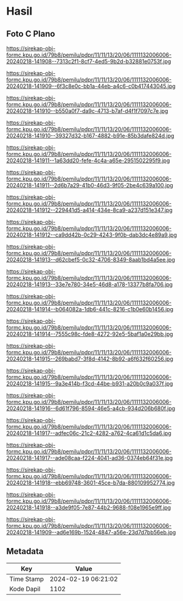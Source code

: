 # Hasil

## Foto C Plano

https://sirekap-obj-formc.kpu.go.id/79b8/pemilu/pdpr/11/11/13/20/06/1111132006006-20240218-141908--7313c2f1-8cf7-4ed5-9b2d-b32881e0753f.jpg

https://sirekap-obj-formc.kpu.go.id/79b8/pemilu/pdpr/11/11/13/20/06/1111132006006-20240218-141909--6f3c8e0c-bb1a-44eb-a4c6-c0b417443045.jpg

https://sirekap-obj-formc.kpu.go.id/79b8/pemilu/pdpr/11/11/13/20/06/1111132006006-20240218-141910--b550a0f7-da9c-4713-b7af-d4f1f7097c7e.jpg

https://sirekap-obj-formc.kpu.go.id/79b8/pemilu/pdpr/11/11/13/20/06/1111132006006-20240218-141910--39327d32-b167-4882-b91e-85b3dafe824d.jpg

https://sirekap-obj-formc.kpu.go.id/79b8/pemilu/pdpr/11/11/13/20/06/1111132006006-20240218-141911--1a63dd20-fefe-4c4a-a65e-2951502295f9.jpg

https://sirekap-obj-formc.kpu.go.id/79b8/pemilu/pdpr/11/11/13/20/06/1111132006006-20240218-141911--2d6b7a29-41b0-46d3-9f05-2be4c639a100.jpg

https://sirekap-obj-formc.kpu.go.id/79b8/pemilu/pdpr/11/11/13/20/06/1111132006006-20240218-141912--229441d5-a414-434e-8ca9-a237d151e347.jpg

https://sirekap-obj-formc.kpu.go.id/79b8/pemilu/pdpr/11/11/13/20/06/1111132006006-20240218-141912--ca9dd42b-0c29-4243-9f0b-dab3dc4e89a9.jpg

https://sirekap-obj-formc.kpu.go.id/79b8/pemilu/pdpr/11/11/13/20/06/1111132006006-20240218-141913--d62cbef5-0c32-4706-8349-8aab1bd4a5ee.jpg

https://sirekap-obj-formc.kpu.go.id/79b8/pemilu/pdpr/11/11/13/20/06/1111132006006-20240218-141913--33e7e780-34e5-46d8-a178-13377b8fa706.jpg

https://sirekap-obj-formc.kpu.go.id/79b8/pemilu/pdpr/11/11/13/20/06/1111132006006-20240218-141914--b064082a-1db6-441c-8216-c1b0e60b1456.jpg

https://sirekap-obj-formc.kpu.go.id/79b8/pemilu/pdpr/11/11/13/20/06/1111132006006-20240218-141914--7555c98c-fde8-4272-92e5-5baf1a0e29bb.jpg

https://sirekap-obj-formc.kpu.go.id/79b8/pemilu/pdpr/11/11/13/20/06/1111132006006-20240218-141915--269babd7-3f8d-4142-8b92-a6f632f60256.jpg

https://sirekap-obj-formc.kpu.go.id/79b8/pemilu/pdpr/11/11/13/20/06/1111132006006-20240218-141915--9a3e414b-f3cd-44be-b931-a20b0c9a037f.jpg

https://sirekap-obj-formc.kpu.go.id/79b8/pemilu/pdpr/11/11/13/20/06/1111132006006-20240218-141916--6d61f796-8594-46e5-a4cb-934d206b680f.jpg

https://sirekap-obj-formc.kpu.go.id/79b8/pemilu/pdpr/11/11/13/20/06/1111132006006-20240218-141917--adfec06c-21c2-4282-a762-4ca61d1c5da6.jpg

https://sirekap-obj-formc.kpu.go.id/79b8/pemilu/pdpr/11/11/13/20/06/1111132006006-20240218-141917--ade08caa-f224-4041-ad36-0374eb64f31e.jpg

https://sirekap-obj-formc.kpu.go.id/79b8/pemilu/pdpr/11/11/13/20/06/1111132006006-20240218-141918--ebb69748-3601-45ce-b7da-880109952774.jpg

https://sirekap-obj-formc.kpu.go.id/79b8/pemilu/pdpr/11/11/13/20/06/1111132006006-20240218-141918--a3de9f05-7e87-44b2-9688-f08e1965e9ff.jpg

https://sirekap-obj-formc.kpu.go.id/79b8/pemilu/pdpr/11/11/13/20/06/1111132006006-20240218-141909--ad6e169b-1524-4847-a56e-23d7d7bb56eb.jpg


## Metadata

| Key        | Value               |
| ---------- | ------------------- |
| Time Stamp | 2024-02-19 06:21:02 |
| Kode Dapil | 1102                |



